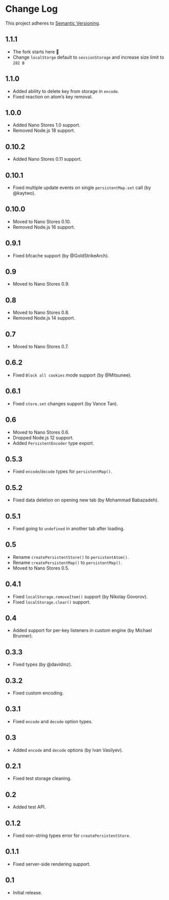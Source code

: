 # Change Log
This project adheres to [Semantic Versioning](http://semver.org/).

## 1.1.1
* The fork starts here 🍴 
* Change `localStorge` default to `sessionStorage` and increase size limit to `282 B`

## 1.1.0
* Added ability to delete key from storage in `encode`.
* Fixed reaction on atom’s key removal.

## 1.0.0
* Added Nano Stores 1.0 support.
* Removed Node.js 18 support.

## 0.10.2
* Added Nano Stores 0.11 support.

## 0.10.1
* Fixed multiple update events on single `persistentMap.set` call (by @kaytwo).

## 0.10.0
* Moved to Nano Stores 0.10.
* Removed Node.js 16 support.

## 0.9.1
* Fixed bfcache support (by @GoldStrikeArch).

## 0.9
* Moved to Nano Stores 0.9.

## 0.8
* Moved to Nano Stores 0.8.
* Removed Node.js 14 support.

## 0.7
* Moved to Nano Stores 0.7.

## 0.6.2
* Fixed `Block all cookies` mode support (by @Mitsunee).

## 0.6.1
* Fixed `store.set` changes support (by Vance Tan).

## 0.6
* Moved to Nano Stores 0.6.
* Dropped Node.js 12 support.
* Added `PersistentEncoder` type export.

## 0.5.3
* Fixed `encode`/`decode` types for `persistentMap()`.

## 0.5.2
* Fixed data deletion on opening new tab (by Mohammad Babazadeh).

## 0.5.1
* Fixed going to `undefined` in another tab after loading.

## 0.5
* Rename `createPersistentStore()` to `persistentAtom()`.
* Rename `createPersistentMap()` to `persistentMap()`.
* Moved to Nano Stores 0.5.

## 0.4.1
* Fixed `localStorage.removeItem()` support (by Nikolay Govorov).
* Fixed `localStorage.clear()` support.

## 0.4
* Added support for per-key listeners in custom engine (by Michael Brunner).

## 0.3.3
* Fixed types (by @davidmz).

## 0.3.2
* Fixed custom encoding.

## 0.3.1
* Fixed `encode` and `decode` option types.

## 0.3
* Added `encode` and `decode` options (by Ivan Vasilyev).

## 0.2.1
* Fixed test storage cleaning.

## 0.2
* Added test API.

## 0.1.2
* Fixed non-string types error for `createPersistentStore`.

## 0.1.1
* Fixed server-side rendering support.

## 0.1
* Initial release.
